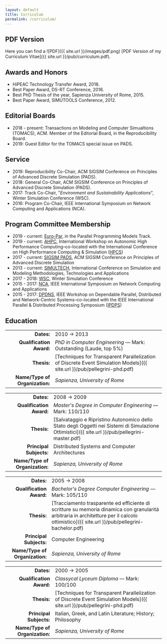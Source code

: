 ```yaml
---
layout: default
title: Curriculum
permalink: /curriculum/
---
```



PDF Version
-----------

Here you can find a
![PDF]({{ site.url }}/images/pdf.png)
[PDF Version of my Curriculum Vitae]({{ site.url }}/pub/curriculum.pdf).


Awards and Honors
-----------------

* HiPEAC Technology Transfer Award, 2018.
* Best Paper Award, DS-RT Conference, 2016.
* Best PhD Thesis of the year, Sapienza University of Rome, 2015.
* Best Paper Award, SIMUTOOLS Conference, 2012.

## Editorial Boards

* 2018 - present: Transactions on Modeling and Computer Simualtions (TOMACS), ACM. Member of the Editorial Board, in the Reproducibility Board.
* 2019: Guest Editor for the TOMACS special issue on PADS.

Service
-------

* 2019: Reproducibility Co-Chair, ACM SIGSIM Conference on Principles of Advanced Discrete Simulation (PADS).
* 2018: General Co-Chair, ACM SIGSIM Conference on Principles of Advanced Discrete Simulation (PADS).
* 2017: Track Co-Chair, "<em>Environment and Sustainability Applications</em>", Winter Simulation Conference (WSC).
* 2016: Program Co-Chair, IEEE International Symposium on Network Computing and Applications (NCA).


Program Committee Membership
----------------------------

* 2019 - current: [Euro-Par](http://www.europar.org/), in the Parallel Programming Models Track.
* 2019 - current: [AHPC](http://hpcs2019.cisedu.info/2-conference/workshops/workshop09-ahpc), International Workshop on Autonomic High Performance Computing–co-located with the International Conference on High Performance Computing & Simulation ([HPCS](http://hpcs2019.cisedu.info/))
* 2017 - current: [SIGSIM PADS](http://www.acm-sigsim-pads.org/), ACM SIGSIM Conference on Principles of Advanced Discrete Simulation
* 2013 - current: [SIMULTECH](http://www.simultech.org/), International Conference on Simulation and Modeling Methodologies, Technologies and Applications
* 2017 - 2018: [WSC](http://informs-sim.org/), Winter Simulation Conference
* 2015 - 2017: [NCA](http://www.ieee-nca.org/), IEEE International Symposium on Network Computing and Applications
* 2015 - 2017:  [DPDNS](http://www.iti.uni-luebeck.de/DPDNS16/), IEEE Workshop on Dependable Parallel, Distributed and Network-Centric Systems–co-located with the IEEE International Parallel & Distributed Processing Symposium ([IPDPS](http://www.ipdps.org/))

Education
---------

|                                |             |
|-------------------------------:|-------------|
|                     **Dates:** | 2010 &rarr; 2013 |
|       **Qualification Award:** | *PhD in Computer Engineering* &mdash; Mark: Outstanding (Laude, top 5%) |
|                    **Thesis:** | [Techniques for Transparent Parallelization of Discrete Event Simulation Models]({{ site.url }}/pub/pellegrini-phd.pdf)|
| **Name/Type of Organization:** | *Sapienza, University of Rome* |

|                                |             |
|-------------------------------:|-------------|
|                     **Dates:** | 2008 &rarr; 2009 |
|       **Qualification Award:** | *Master's Degree in Computer Engineering* &mdash; Mark: 110/110 |
|                    **Thesis:** | [Salvataggio e Ripristino Autonomico dello Stato degli Oggetti nei Sistemi di Simulazione Ottimistici]({{ site.url }}/pub/pellegrini-master.pdf)|
|        **Principal Subjects:** | Distributed Systems and Computer Architectures |
| **Name/Type of Organization:** | *Sapienza, University of Rome* |

|                                |             |
|-------------------------------:|-------------|
|                     **Dates:** | 2005 &rarr; 2008 |
|       **Qualification Award:** | *Bachelor's Degree Computer Engineering* &mdash; Mark: 105/110 |
|                    **Thesis:** | [Tracciamento trasparente ed efficiente di scritture su memoria dinamica con granularità arbitraria in architetture per il calcolo ottimistico]({{ site.url }}/pub/pellegrini-bachelor.pdf)|
|        **Principal Subjects:** | Computer Engineering |
| **Name/Type of Organization:** | *Sapienza, University of Rome* |

|                                |             |
|-------------------------------:|-------------|
|                     **Dates:** | 2000 &rarr; 2005 |
|       **Qualification Award:** | *Classycal Lyceum Diploma* &mdash; Mark: 100/100 |
|                    **Thesis:** | [Techniques for Transparent Parallelization of Discrete Event Simulation Models]({{ site.url }}/pub/pellegrini-phd.pdf)|
|        **Principal Subjects:** | Italian, Greek, and Latin Literature; History; Philosophy |
| **Name/Type of Organization:** | *Sapienza, University of Rome* |

